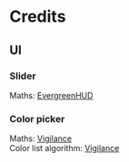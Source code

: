 # Credits

## UI
### Slider
Maths: [EvergreenHUD][evergreenhud]

### Color picker
Maths: [Vigilance][vigilance]\
Color list algorithm: [Vigilance][vigilance]

[evergreenhud]: https://github.com/isXander/EvergreenHUD
[vigilance]: https://github.com/Sk1erLLC/Vigilance
